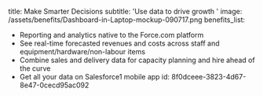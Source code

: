 title: Make Smarter Decisions
subtitle: 'Use data to drive growth '
image: /assets/benefits/Dashboard-in-Laptop-mockup-090717.png
benefits_list:
  - Reporting and analytics native to the Force.com platform
  - See real-time forecasted revenues and costs across staff and equipment/hardware/non-labour items
  - Combine sales and delivery data for capacity planning and hire ahead of the curve
  - Get all your data on Salesforce1 mobile app
id: 8f0dceee-3823-4d67-8e47-0cecd95ac092
